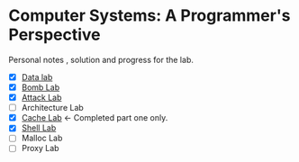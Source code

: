 # Computer Systems: A Programmer's Perspective
Personal notes , solution and progress for the lab.

 - [x] [Data lab](https://github.com/jh-tan/CSAPP-Lab/tree/main/labs/datalab-handout) 
 - [x] [Bomb Lab](https://github.com/jh-tan/CSAPP-Lab/tree/main/labs/bomb)
 - [x] [Attack Lab](https://github.com/jh-tan/CSAPP-Lab/tree/main/labs/attack-lab)
 - [ ] Architecture Lab
 - [x] [Cache Lab](https://github.com/jh-tan/CSAPP-Lab/tree/main/labs/cachelab-handout) <- Completed part one only.
 - [x] [Shell Lab](https://github.com/jh-tan/CSAPP-Lab/tree/main/labs/shlab-handout)
 - [ ] Malloc Lab
 - [ ] Proxy Lab
